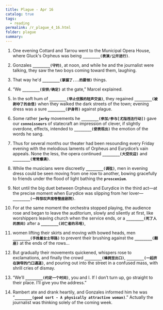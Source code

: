 ```yaml
---
title: Plague - Apr 16
catalog: true
tags: 
  - reading
permalink: /r_plague_4_16.html
folder: plague
summary: 
---
```



1.  One evening Cottard and Tarrou went to the Municipal Opera House, where Gluck's Orpheus was being <b data-toggle="tooltip" data-original-title="{{site.data.answers.plag_d_65_a1}}">`________(表演/公开进行)`</b>.

2.  Gonzales <b data-toggle="tooltip" data-original-title="{{site.data.answers.plag_d_65_b1}}">`________(守约)`</b>, at noon, and while he and the journalist were talking, they saw the two boys coming toward them, laughing.

3.  That way he'd <b data-toggle="tooltip" data-original-title="{{site.data.answers.plag_d_65_c1}}">`________(掌握了...的要领)`</b> things.

4.  “We <b data-toggle="tooltip" data-original-title="{{site.data.answers.plag_d_65_d1}}">`________(安排/确定)`</b> at the gate,” Marcel explained.

5.  In the soft hum of <b data-toggle="tooltip" data-original-title="{{site.data.answers.plag_d_65_e3}}">`________(举止优雅的轻声交谈)`</b>, they regained <b data-toggle="tooltip" data-original-title="{{site.data.answers.plag_d_65_e1}}">`________(被剥夺了的自信)`</b> when they walked the dark streets of the town; evening dress was a sure <b data-toggle="tooltip" data-original-title="{{site.data.answers.plag_d_65_e2}}">`________(护身符)`</b> against plague.

6.  Some rather <b data-toggle="tooltip" data-original-title="{{site.data.glossary.jerky}}">`jerky`</b> movements he <b data-toggle="tooltip" data-original-title="{{site.data.answers.plag_d_65_f1}}">`________(参加/参与[尤指违法行动])`</b> gave our <b data-toggle="tooltip" data-original-title="{{site.data.glossary.connoisseurs}}">`connoisseurs`</b> of statecraft an impression of clever, if slightly overdone, effects, intended to <b data-toggle="tooltip" data-original-title="{{site.data.answers.plag_d_65_f2}}">`________(使表现出)`</b> the emotion of the words he sang.

7.  Thus for several months our theater had been resounding every Friday evening with the melodious laments of Orpheus and Eurydice’s vain appeals. None the less, the opera continued <b data-toggle="tooltip" data-original-title="{{site.data.answers.plag_d_65_g1}}">`________(大受欢迎)`</b> and <b data-toggle="tooltip" data-original-title="{{site.data.answers.plag_d_65_g2}}">`________(常常爆满)`</b>.

8.  While the musicians were discreetly <b data-toggle="tooltip" data-original-title="{{site.data.answers.plag_d_65_h1}}">`________(调弦)`</b>, men in evening dress could be seen moving from one row to another, bowing gracefully to friends under the flood of light bathing the <b data-toggle="tooltip" data-original-title="{{site.data.glossary.proscenium}}">`proscenium`</b>.

9.  Not until the big duet between Orpheus and Eurydice in the third act—at the precise moment when Eurydice was slipping from her lover—<b data-toggle="tooltip" data-original-title="{{site.data.answers.plag_d_65_i1}}">`________(一阵惊叹声席卷整座剧院)`</b>.

10.  For at the same moment the orchestra stopped playing, the audience rose and began to leave the auditorium, slowly and silently at first, like worshippers leaving church when the service ends, or a <b data-toggle="tooltip" data-original-title="{{site.data.answers.plag_d_65_j1}}">`________(死了人的房间)`</b> after a <b data-toggle="tooltip" data-original-title="{{site.data.answers.plag_d_65_j2}}">`________(对亡者的吊唁)`</b>,

11.  women lifting their skirts and moving with bowed heads, men <b data-toggle="tooltip" data-original-title="{{site.data.answers.plag_d_65_k1}}">`________(手挽着女士带路)`</b> to prevent their brushing against the <b data-toggle="tooltip" data-original-title="{{site.data.answers.plag_d_65_k2}}">`________(翻座)`</b> at the ends of the rows...

12.  But gradually their movements quickened, whispers rose to exclamations, and finally the crowd <b data-toggle="tooltip" data-original-title="{{site.data.answers.plag_d_65_l1}}">`________(蜂拥至出口)`</b>, <b data-toggle="tooltip" data-original-title="{{site.data.answers.plag_d_65_l2}}">`________(一起挤在狭窄的门口通道)`</b>, and pouring out into the street in a confused mass, with shrill cries of dismay.

13.  “We’ll <b data-toggle="tooltip" data-original-title="{{site.data.answers.plag_d_65_m1}}">`________(约定一个时间)`</b>, you and I. If I don’t turn up, go straight to their place. I’ll give you the address.”

14.  Rambert ate and drank heartily, and Gonzales informed him he was “<b data-toggle="tooltip" data-original-title="{{site.data.answers.plag_d_65_n1}}">`________(good sort - A physically attractive woman)`</b>.” Actually the journalist was thinking solely of the coming week.